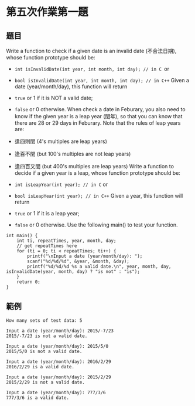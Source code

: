 # 第五次作業第一題

## 題目
Write a function to check if a given date is an invalid date (不合法日期), whose function prototype should be:

* `int isInvalidDate(int year, int month, int day); // in C `or
* `bool isInvalidDate(int year, int month, int day); // in C++`
Given a date (year/month/day), this function will return
* `true` or 1 if it is NOT a valid date;
* `false` or 0 otherwise.
When check a date in Feburary,
you also need to know if the given year is a leap year (閏年),
so that you can know that there are 28 or 29 days in Feburary.
Note that the rules of leap years are:

* 逢四則閏 (4's multiples are leap years)
* 逢百不閏 (but 100's multiples are not leap years)
* 逢四百又閏 (but 400's multiples are leap years)
Write a function to decide if a given year is a leap, whose function prototype should be:

* `int isLeapYear(int year); // in C` or
* `bool isLeapYear(int year); // in C++`
Given a year, this function will return
* `true` or 1 if it is a leap year;
* `false` or 0 otherwise.
Use the following main() to test your function.
```
int main() {
    int ti, repeatTimes, year, month, day;
    // get repeatTimes here
    for (ti = 0; ti < repeatTimes; ti++) {
        printf("\nInput a date (year/month/day): ");
        scanf("%d/%d/%d", &year, &month, &day);
        printf("%d/%d/%d %s a valid date.\n", year, month, day, isInvalidDate(year, month, day) ? "is not" : "is");
    }
    return 0;
}
```
## 範例
```
How many sets of test data: 5

Input a date (year/month/day): 2015/-7/23
2015/-7/23 is not a valid date.

Input a date (year/month/day): 2015/5/0
2015/5/0 is not a valid date.

Input a date (year/month/day): 2016/2/29
2016/2/29 is a valid date.

Input a date (year/month/day): 2015/2/29
2015/2/29 is not a valid date.

Input a date (year/month/day): 777/3/6
777/3/6 is a valid date.
```